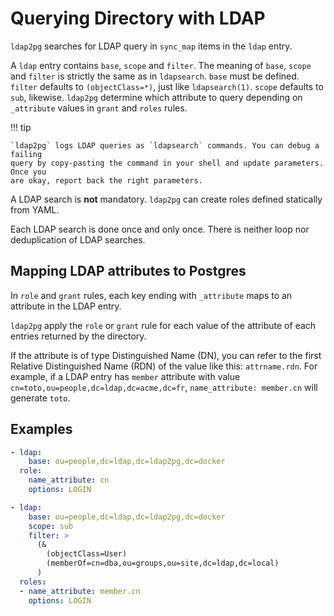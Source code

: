 <h1>Querying Directory with LDAP</h1>

`ldap2pg` searches for LDAP query in `sync_map` items in the `ldap` entry.

A `ldap` entry contains `base`, `scope` and `filter`. The meaning of `base`,
`scope` and `filter` is strictly the same as in `ldapsearch`. `base` must be
defined. `filter` defaults to `(objectClass=*)`, just like `ldapsearch(1)`.
`scope` defaults to `sub`, likewise. `ldap2pg` determine which attribute to
query depending on `_attribute` values in `grant` and `roles` rules.

!!! tip

    `ldap2pg` logs LDAP queries as `ldapsearch` commands. You can debug a failing
    query by copy-pasting the command in your shell and update parameters. Once you
    are okay, report back the right parameters.

A LDAP search is **not** mandatory. `ldap2pg` can create roles defined
statically from YAML.

Each LDAP search is done once and only once. There is neither loop nor
deduplication of LDAP searches.


## Mapping LDAP attributes to Postgres

In `role` and `grant` rules, each key ending with `_attribute` maps to an
attribute in the LDAP entry.

`ldap2pg` apply the `role` or `grant` rule for each value of the attribute of
each entries returned by the directory.

If the attribute is of type Distinguished Name (DN), you can refer to the first
Relative Distinguished Name (RDN) of the value like this: `attrname.rdn`. For
example, if a LDAP entry has `member` attribute with value
`cn=toto,ou=people,dc=ldap,dc=acme,dc=fr`, `name_attribute: member.cn` will
generate `toto`.


## Examples

``` yaml
- ldap:
    base: ou=people,dc=ldap,dc=ldap2pg,dc=docker
  role:
    name_attribute: cn
    options: LOGIN

- ldap:
    base: ou=people,dc=ldap,dc=ldap2pg,dc=docker
    scope: sub
    filter: >
      (&
        (objectClass=User)
        (memberOf=cn=dba,ou=groups,ou=site,dc=ldap,dc=local)
      )
  roles:
  - name_attribute: member.cn
    options: LOGIN
```
